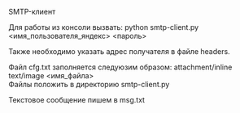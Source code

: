 SMTP-клиент

Для работы из консоли вызвать: python smtp-client.py <имя_пользователя_яндекс> <пароль>  

Также необходимо указать адрес получателя в файле headers.  

Файл cfg.txt заполняется следуюзим образом: attachment/inline text/image <имя_файла>  
Файлы положить в директорию smtp-client.py  

Текстовое сообщение пишем в msg.txt
